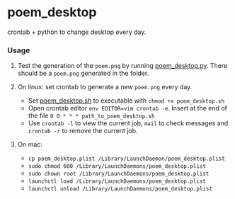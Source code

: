 # poem_desktop
crontab + python to change desktop every day.

### Usage
1. Test the generation of the `poem.png` by running [poem_desktop.py](poem_desktop.py). There should be a `poem.png` generated in the folder.

2. On linux: set crontab to generate a new `poem.png` every day.
	* Set [poem_desktop.sh](poem_desktop.py) to executable with `chmod +x poem_desktop.sh`
	* Open crontab editor `env EDITOR=vim crontab -e`. Insert at the end of the file `0 0 * * * path_to_poem_desktop.sh`
	* Use `crontab -l` to view the current job, `mail` to check messages and `crontab -r` to remove the current job.

3. On mac:
	* `cp poem_desktop.plist /Library/LaunchDaemon/poem_desktop.plist`
	* `sudo chmod 600 /Library/LaunchDaemons/poem_desktop.plist`
	* `sudo chown root /Library/LaunchDaemons/poem_desktop.plist`
	* `launchctl load /Library/LaunchDaemons/poem_desktop.plist `
	* `launchctl unload /Library/LaunchDaemons/poem_desktop.plist`
